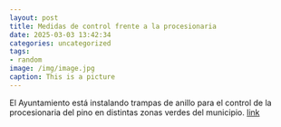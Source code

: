 ```yaml
---
layout: post
title: Medidas de control frente a la procesionaria
date: 2025-03-03 13:42:34
categories: uncategorized
tags:
- random
image: /img/image.jpg
caption: This is a picture
---
```

El Ayuntamiento está instalando trampas de anillo para el control de la procesionaria del pino en distintas zonas verdes del municipio.  [link](https://www.ayto-villacanada.es/noticias/medidas-de-control-frente-a-la-procesionaria-2/)
